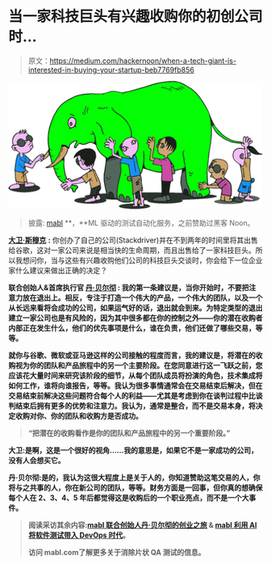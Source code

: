 # 当一家科技巨头有兴趣收购你的初创公司时…

> 原文：<https://medium.com/hackernoon/when-a-tech-giant-is-interested-in-buying-your-startup-beb7769fb856>

![](img/09eab98ca2b0cd15458685991dcd8685.png)

> 披露: [mabl](https://goo.gl/7ZKSvU) **，**ML 驱动的测试自动化服务，之前赞助过黑客 Noon。

[**大卫·斯穆克**](https://medium.com/u/7f91547ce9c9?source=post_page-----beb7769fb856--------------------------------) **:** 你创办了自己的公司(Stackdriver)并在不到两年的时间里将其出售给谷歌，这对一家公司来说是相当快的生命周期，而且出售给了一家科技巨头。所以我想问你，当与这些有兴趣收购他们公司的科技巨头交谈时，你会给下一位企业家什么建议来做出正确的决定？

[](https://medium.com/u/bb6a61b112a3?source=post_page-----beb7769fb856--------------------------------)****联合创始人&首席执行官** [**丹·贝尔彻**](https://goo.gl/czfR5L) **:** 我的第一条建议是，当你开始时，不要把注意力放在退出上。相反，专注于打造一个伟大的产品，一个伟大的团队，以及一个从长远来看将会成功的公司，如果运气好的话，退出就会到来。为特定类型的退出建立一家公司也是有风险的，因为其中很多都在你的控制之外——你的潜在收购者内部正在发生什么，他们的优先事项是什么，谁在负责，他们还做了哪些交易，等等。**

**就你与谷歌、微软或亚马逊这样的公司接触的程度而言，我的建议是，将潜在的收购视为你的团队和产品旅程中的另一个主要阶段。在您同意进行这一飞跃之前，您应该花大量时间来研究该阶段的细节，从每个团队成员将扮演的角色，技术集成将如何工作，谁将向谁报告，等等。我认为很多事情通常会在交易结束后解决，但在交易结束前解决这些问题符合每个人的利益——尤其是考虑到你在谈判过程中比谈判结束后拥有更多的优势和注意力。我认为，通常是整合，而不是交易本身，将决定收购对你、你的团队和收购方是否成功。**

> **“把潜在的收购看作是你的团队和产品旅程中的另一个重要阶段。”**

**大卫:是啊，这是一个很好的视角……我的意思是，如果它不是一家成功的公司，没有人会想买它。**

**丹·贝尔彻:是的，我认为这很大程度上是关于人的，你知道赞助这笔交易的人，你将与之共事的人，你在新公司的团队，等等。财务方面是一回事，但你真的想确保每个人在 2、3、4、5 年后都觉得这是收购后的一个职业亮点，而不是一个大事件。**

> **阅读采访其余内容:[mabl 联合创始人丹·贝尔彻的创业之旅](https://hackernoon.com/the-entrepreneurial-journey-of-mabl-co-founder-dan-belcher-2f780620d805) & [mabl 利用 AI 将软件测试带入 DevOps 时代](https://hackernoon.com/mabl-uses-ai-to-bring-software-testing-into-the-devops-era-98a45f52525e)。**
> 
> **访问 mabl.com了解更多关于消除片状 QA 测试的信息。**